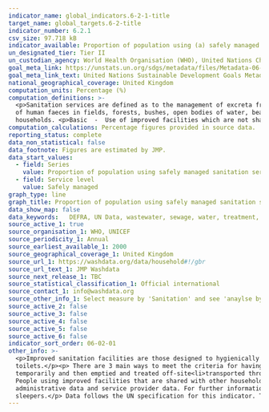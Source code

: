 ```yaml
---
indicator_name: global_indicators.6-2-1-title
target_name: global_targets.6-2-title
indicator_number: 6.2.1
csv_size: 97.718 kB
indicator_available: Proportion of population using (a) safely managed sanitation services
un_designated_tier: Tier II
un_custodian_agency: World Health Organisation (WHO), United Nations Children's Fund (UNICEFF)
goal_meta_link: https://unstats.un.org/sdgs/metadata/files/Metadata-06-02-01.pdf
goal_meta_link_text: United Nations Sustainable Development Goals Metadata (PDF 271 KB)
national_geographical_coverage: United Kingdom 
computation_units: Percentage (%)
computation_definitions: >-
  <p>Sanitation services are defined as to the management of excreta from the facilities used by individuals, through emptying and transport of excreta for treatment and eventual discharge or reuse.​​​​​​<p> The data follows JMP five stage sanitation ladder. <p> Open defecation - Disposal
  of human faeces in fields, forests, bushes, open bodies of water, beaches and other open spaces or with solid waste. <p>Unimproved - Use of pit latrines without a slab or platform, hanging latrines or bucket latrines.Limited -  Use of improved facilities shared between two or more
  households. <p>Basic  -  Use of improved facilities which are not shared with other households.<p>Safely managaed -Use of improved facilities that are not shared with other households and where excreta are safely disposed of in situ or removed and treated offsite.</p>
computation_calculations: Percentage figures provided in source data.
reporting_status: complete
data_non_statistical: false
data_footnote: Figures are estimated by JMP.
data_start_values:
  - field: Series
    value: Proportion of population using safely managed sanitation services (%)
  - field: Service level
    value: Safely managed
graph_type: line
graph_title: Proportion of population using safely managed sanitation services (%)
data_show_map: false
data_keywords:   DEFRA, UN Data, wastewater, sewage, water, treatment, environment
source_active_1: true
source_organisation_1: WHO, UNICEF
source_periodicity_1: Annual
source_earliest_available_1: 2000
source_geographical_coverage_1: United Kingdom 
source_url_1: https://washdata.org/data/household#!/gbr
source_url_text_1: JMP Washdata
source_next_release_1: TBC
source_statistical_classification_1: Official international
source_contact_1: info@washdata.org
source_other_info_1: Select measure by 'Sanitation' and see 'anaylse by service level', 'analyse by facility type' and 'analyse by safely managed criteria' for data.
source_active_2: false
source_active_3: false
source_active_4: false
source_active_5: false
source_active_6: false
indicator_sort_order: 06-02-01
other_info: >-
  <p>Improved sanitation facilities are those designed to hygienically separate excreta from human contact and include - flush/pour flush toilets connected to piped sewer systems, septic tanks or pit latrines; pit latrines with slabs (including ventilated pit latrines), and composting
  toilets.</p><p> There are 3 main ways to meet the criteria for having a safely managed sanitation service. People should use improved sanitation facilities which are not shared with other households, and the excreta produced should either be - <li>Treated and disposed in situ<li>Stored
  temporarily and then emptied and treated off-site<li>transported through a sewer with wastewater and then treated off-site</li><p><p>If excreta from improved sanitation facilities are not safely managed, then people using those facilities are classed as having a basic sanitation service.
  People using improved facilities that are shared with other households are classified as having a basic sanitation service.<p>The data figures are estimated by JMP, drawing from a range of different data sources. Such as, representative household surveys, population and housing censuses,
  administrative data and service provider data. For further information on JMP data collection and methods for this indicator, please see <a href="https://washdata.org/monitoring/methods/data-sources">JMP monitoring</a>. At present, UK data does not account for homeless rough
  sleepers.</p> Data follows the UN specification for this indicator. This indicator has been identified in collaboration with topic experts.
---
```


